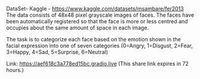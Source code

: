 DataSet-
Kaggle - https://www.kaggle.com/datasets/msambare/fer2013 The data consists of 48x48 pixel grayscale images of faces. The faces have been automatically registered so that the face is more or less centred and occupies about the same amount of space in each image.

The task is to categorize each face based on the emotion shown in the facial expression into one of seven categories (0=Angry, 1=Disgust, 2=Fear, 3=Happy, 4=Sad, 5=Surprise, 6=Neutral)

Link: https://aef618c3a778ed15bc.gradio.live
(This share link expires in 72 hours.)
